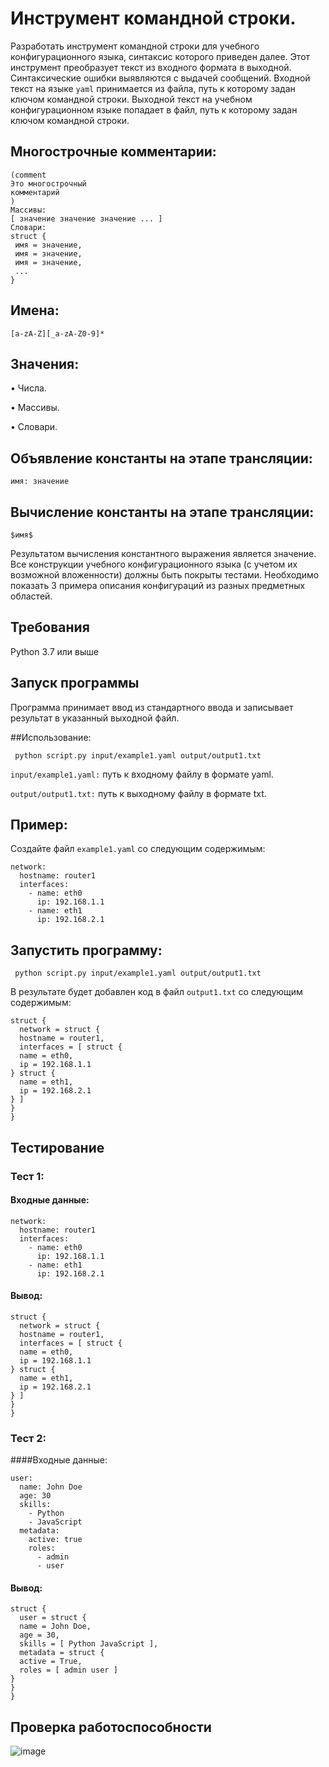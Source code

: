# Инструмент командной строки.

Разработать инструмент командной строки для учебного конфигурационного
языка, синтаксис которого приведен далее. Этот инструмент преобразует текст из
входного формата в выходной. Синтаксические ошибки выявляются с выдачей
сообщений.
Входной текст на языке ```yaml``` принимается из файла, путь к которому задан
ключом командной строки. Выходной текст на учебном конфигурационном
языке попадает в файл, путь к которому задан ключом командной строки.

## Многострочные комментарии:

```
(comment
Это многострочный
комментарий
)
Массивы:
[ значение значение значение ... ]
Словари:
struct {
 имя = значение,
 имя = значение,
 имя = значение,
 ...
}
```

## Имена:

```[a-zA-Z][_a-zA-Z0-9]*```

## Значения:

• Числа.

• Массивы.

• Словари.

## Объявление константы на этапе трансляции:

```имя: значение```

## Вычисление константы на этапе трансляции:

```$имя$```

Результатом вычисления константного выражения является значение.
Все конструкции учебного конфигурационного языка (с учетом их
возможной вложенности) должны быть покрыты тестами. Необходимо показать 3
примера описания конфигураций из разных предметных областей.

## Требования

Python 3.7 или выше

## Запуск программы

Программа принимает ввод из стандартного ввода и записывает результат в указанный выходной файл.

##Использование:

```
 python script.py input/example1.yaml output/output1.txt
```

```input/example1.yaml:``` путь к входному файлу в формате yaml.

```output/output1.txt:``` путь к выходному файлу в формате txt.

## Пример:

Создайте файл ```example1.yaml``` со следующим содержимым:

```
network:
  hostname: router1
  interfaces:
    - name: eth0
      ip: 192.168.1.1
    - name: eth1
      ip: 192.168.2.1
```

## Запустить программу:

```
 python script.py input/example1.yaml output/output1.txt
```

В результате будет добавлен код в файл ```output1.txt``` со следующим содержимым:

```
struct {
  network = struct {
  hostname = router1,
  interfaces = [ struct {
  name = eth0,
  ip = 192.168.1.1
} struct {
  name = eth1,
  ip = 192.168.2.1
} ]
}
}
```

## Тестирование

### Тест 1:

#### Входные данные:

```
network:
  hostname: router1
  interfaces:
    - name: eth0
      ip: 192.168.1.1
    - name: eth1
      ip: 192.168.2.1
```

#### Вывод:

```
struct {
  network = struct {
  hostname = router1,
  interfaces = [ struct {
  name = eth0,
  ip = 192.168.1.1
} struct {
  name = eth1,
  ip = 192.168.2.1
} ]
}
}
```

### Тест 2:

####Входные данные:

```
user:
  name: John Doe
  age: 30
  skills:
    - Python
    - JavaScript
  metadata:
    active: true
    roles:
      - admin
      - user
```

#### Вывод:

```
struct {
  user = struct {
  name = John Doe,
  age = 30,
  skills = [ Python JavaScript ],
  metadata = struct {
  active = True,
  roles = [ admin user ]
}
}
}
```

## Проверка работоспособности

![image](https://github.com/user-attachments/assets/2203e943-1a64-4634-9b2b-9e67596a2c85)


